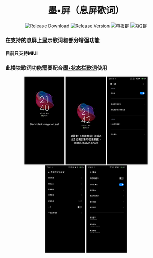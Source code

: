 <h1 align="center">墨•屏（息屏歌词）</h1>

<div align="center">

![Release Download](https://img.shields.io/github/downloads/Xposed-Modules-Repo/cn.aodlyric.xiaowine/total?style=flat-square)
[![Release Version](https://img.shields.io/github/v/release/Xposed-Modules-Repo/cn.aodlyric.xiaowine?style=flat-square)](https://github.com/577fkj/StatusBarLyric/releases/latest)
[![电报群](https://img.shields.io/badge/电报群-StatusBatLyric-blue.svg?style=flat-square&color=12b7f5)](https://t.me/AOD_Lyric)
[![QQ群](https://img.shields.io/badge/QQ群-294862344-blue.svg?style=flat-square&color=12b7f5)](https://jq.qq.com/?_wv=1027&k=cwT4Qgoh)

</div>


### 在支持的息屏上显示歌词和部分增强功能
#### 目前只支持MIUI

### 此模块歌词功能需要配合[墨•状态栏歌词](https://github.com/Block-Network/StatusBarLyric)使用  


<div align="center">
<img src="/pic/p1.jpg" width="25%" height="25%" />
<img src="/pic/p2.jpg" width="25%" height="25%" />
<img src="/pic/p3.jpg" width="25%" height="25%" />
<img src="/pic/p4.jpg" width="25%" height="25%" />
<img src="/pic/p5.jpg" width="25%" height="25%" />
</div>
